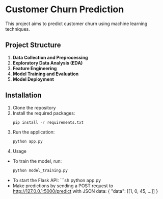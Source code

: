 # Customer Churn Prediction

This project aims to predict customer churn using machine learning techniques.

## Project Structure
1. **Data Collection and Preprocessing**
2. **Exploratory Data Analysis (EDA)**
3. **Feature Engineering**
4. **Model Training and Evaluation**
5. **Model Deployment**

## Installation

1. Clone the repository
2. Install the required packages:
   ```sh
   pip install -r requirements.txt
3. Run the application:
   ```sh
   python app.py
4. Usage

- To train the model, run:
   ```sh
   python model_training.py

- To start the Flask API:
         ```sh
         python app.py
- Make predictions by sending a POST request to http://127.0.0.1:5000/predict with JSON data:
      {
         "data": [[1, 0, 45, ...]]
      }



